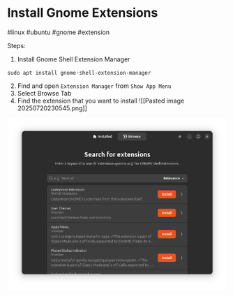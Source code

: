 # Install Gnome Extensions
#linux #ubuntu #gnome #extension

Steps:
1. Install Gnome Shell Extension Manager
```shell
sudo apt install gnome-shell-extension-manager
```
2. Find and open `Extension Manager` from `Show App Menu`
3. Select Browse Tab
4. Find the extension that you want to install
![[Pasted image 20250720230545.png]]

![Pasted-image-20250720230545.png](../images/Pasted-image-20250720230545.png)